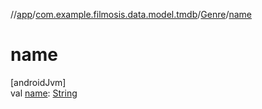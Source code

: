 //[app](../../../index.md)/[com.example.filmosis.data.model.tmdb](../index.md)/[Genre](index.md)/[name](name.md)

# name

[androidJvm]\
val [name](name.md): [String](https://kotlinlang.org/api/latest/jvm/stdlib/kotlin/-string/index.html)
